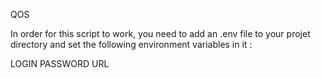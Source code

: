 QOS

In order for this script to work, you need to add an .env file to your projet directory and set the following environment variables in it :


LOGIN
PASSWORD
URL